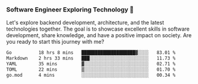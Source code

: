 ### Software Engineer Exploring Technology 🚀 

Let's explore backend development, architecture, and the latest technologies together. The goal is to showcase excellent skills in software development, share knowledge, and have a positive impact on society. Are you ready to start this journey with me?

<!--START_SECTION:waka-->

```txt
Go          18 hrs 8 mins   ████████████████████▓░░░░   83.01 %
Markdown    2 hrs 33 mins   ███░░░░░░░░░░░░░░░░░░░░░░   11.73 %
YAML        35 mins         ▓░░░░░░░░░░░░░░░░░░░░░░░░   02.71 %
TOML        22 mins         ▒░░░░░░░░░░░░░░░░░░░░░░░░   01.70 %
go.mod      4 mins          ░░░░░░░░░░░░░░░░░░░░░░░░░   00.34 %
```

<!--END_SECTION:waka-->
